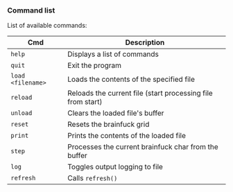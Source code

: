 ### Command list
List of available commands:

Cmd               | Description
------------------|-----------------------
`help`            | Displays a list of commands
`quit`            | Exit the program
`load <filename>` | Loads the contents of the specified file
`reload`          | Reloads the current file (start processing file from start)
`unload`          | Clears the loaded file's buffer
`reset`           | Resets the brainfuck grid
`print`           | Prints the contents of the loaded file
`step`            | Processes the current brainfuck char from the buffer
`log`             | Toggles output logging to file
`refresh`         | Calls `refresh()`
